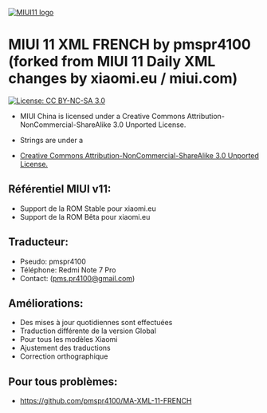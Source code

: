 [![MIUI11 logo](https://i.imgur.com/A44OaCG.gif)](https://xiaomi.eu/)

# MIUI 11 XML FRENCH by pmspr4100 (forked from MIUI 11 Daily XML changes by xiaomi.eu / miui.com)
[![License: CC BY-NC-SA 3.0](https://img.shields.io/badge/license-CC%20BY--NC--SA%203.0-lightgrey.svg)](http://creativecommons.org/licenses/by-nc-sa/3.0/)

* MIUI China is licensed under a Creative Commons Attribution-NonCommercial-ShareAlike 3.0 Unported License.

* Strings are under a 
- [Creative Commons Attribution-NonCommercial-ShareAlike 3.0 Unported License.](http://creativecommons.org/licenses/by-nc-sa/3.0/)

## Référentiel MIUI v11:
* Support de la ROM Stable pour xiaomi.eu
* Support de la ROM Bêta pour xiaomi.eu

## Traducteur:
* Pseudo: pmspr4100
* Téléphone: Redmi Note 7 Pro
* Contact: (pms.pr4100@gmail.com)

## Améliorations:
* Des mises à jour quotidiennes sont effectuées
* Traduction différente de la version Global
* Pour tous les modèles Xiaomi
* Ajustement des traductions
* Correction orthographique

## Pour tous problèmes:
* https://github.com/pmspr4100/MA-XML-11-FRENCH